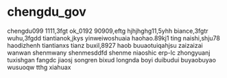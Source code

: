 # chengdu_gov
chengdu099
1111,3fgt
ok_0192
90909,eftg
hjhjhghg11,5yhh
biance,3fgtr
wuhu,3fgdd
tiantianok,jkys
yinweiwoshuaia
haohao.89kj1
ting
naishi,shju78
haodizhenh
tiantianxs
tianz
buxil,8927
haob
buuaotuiqahjsu
zaizaizai
wanwan
shenmwany
shenmesddfd
shenme
niaoshic
erp-lc
zhongyuanj
tuxishgan
fangdc
jiaosj
songren
bixud
longnda
boyi
duibudui
buyaobuyao
wusuoqw
tthg
xiahuax
